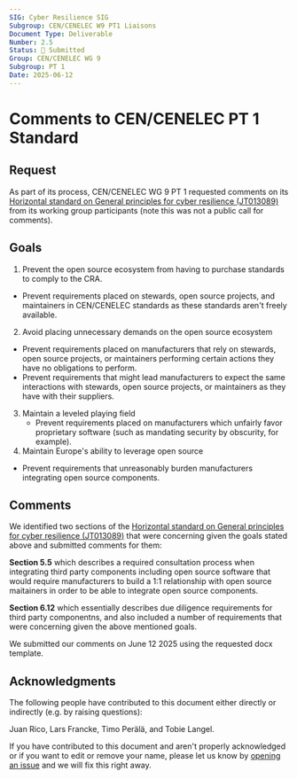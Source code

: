 ```yaml
---
SIG: Cyber Resilience SIG
Subgroup: CEN/CENELEC W9 PT1 Liaisons
Document Type: Deliverable
Number: 2.5
Status: 🚀 Submitted
Group: CEN/CENELEC WG 9
Subgroup: PT 1
Date: 2025-06-12
---
```


# Comments to CEN/CENELEC PT 1 Standard

## Request

As part of its process, CEN/CENELEC WG 9 PT 1 requested comments on its [Horizontal standard on General principles for cyber resilience (JT013089)][JT013089] from its working group participants (note this was not a public call for comments).

## Goals

1. Prevent the open source ecosystem from having to purchase standards to comply to the CRA.
  * Prevent requirements placed on stewards, open source projects, and maintainers in CEN/CENELEC standards as these standards aren't freely available.
2. Avoid placing unnecessary demands on the open source ecosystem
  * Prevent requirements placed on manufacturers that rely on stewards, open source projects, or maintainers performing certain actions they have no obligations to perform.
  * Prevent requirements that might lead manufacturers to expect the same interactions with stewards, open source projects, or maintainers as they have with their suppliers.
3. Maintain a leveled playing field
   * Prevent requirements placed on manufacturers which unfairly favor proprietary software (such as mandating security by obscurity, for example).
4. Maintain Europe's ability to leverage open source
  * Prevent requirements that unreasonably burden manufacturers integrating open source components.

## Comments

We identified two sections of the [Horizontal standard on General principles for cyber resilience (JT013089)][JT013089] that were concerning given the goals stated above and submitted comments for them:

**Section 5.5** which describes a required consultation process when integrating third party components including open source software that would require manufacturers to build a 1:1 relationship with open source maitainers in order to be able to integrate open source components.

**Section 6.12** which essentially describes due diligence requirements for third party componentns, and also included a number of requirements that were concerning given the above mentioned goals.

We submitted our comments on June 12 2025 using the requested docx template.

## Acknowledgments

The following people have contributed to this document either directly or indirectly (e.g. by raising questions):

Juan Rico,
Lars Francke,
Timo Perälä,
and Tobie Langel.

If you have contributed to this document and aren't properly acknowledged or if you want to edit or remove your name, please let us know by [opening an issue](https://github.com/orcwg/orcwg/issues/new) and we will fix this right away.

[CEN/CENELEC WG 9 PT 1]: ../#cen-cenelec-wg-9
[JT013089]: https://github.com/orcwg/cra-hub/blob/main/standards.md#milestone-1---horizontal-standards-due-august-30-2026
